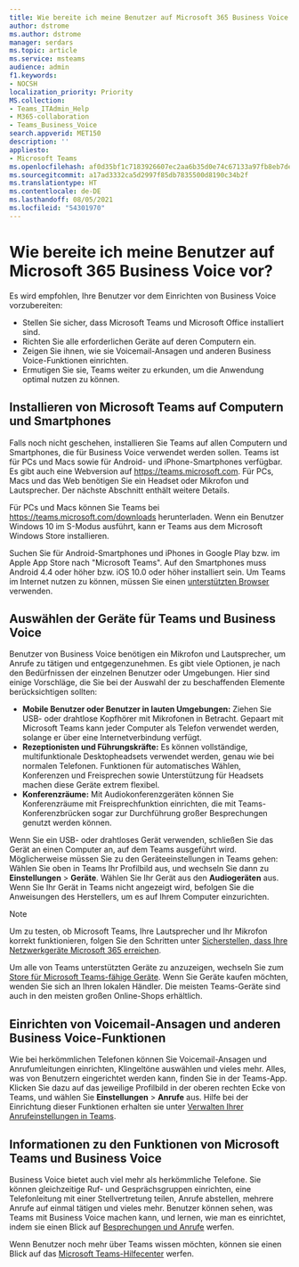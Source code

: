 ```yaml
---
title: Wie bereite ich meine Benutzer auf Microsoft 365 Business Voice vor?
author: dstrome
ms.author: dstrome
manager: serdars
ms.topic: article
ms.service: msteams
audience: admin
f1.keywords:
- NOCSH
localization_priority: Priority
MS.collection:
- Teams_ITAdmin_Help
- M365-collaboration
- Teams_Business_Voice
search.appverid: MET150
description: ''
appliesto:
- Microsoft Teams
ms.openlocfilehash: af0d35bf1c7183926607ec2aa6b35d0e74c67133a97fb8eb7de57b5acc45c053
ms.sourcegitcommit: a17ad3332ca5d2997f85db7835500d8190c34b2f
ms.translationtype: HT
ms.contentlocale: de-DE
ms.lasthandoff: 08/05/2021
ms.locfileid: "54301970"
---
```

# <a name="how-do-i-get-my-users-ready-for-microsoft-365-business-voice"></a>Wie bereite ich meine Benutzer auf Microsoft 365 Business Voice vor?

Es wird empfohlen, Ihre Benutzer vor dem Einrichten von Business Voice vorzubereiten:
- Stellen Sie sicher, dass Microsoft Teams und Microsoft Office installiert sind. 
- Richten Sie alle erforderlichen Geräte auf deren Computern ein.
- Zeigen Sie ihnen, wie sie Voicemail-Ansagen und anderen Business Voice-Funktionen einrichten.
- Ermutigen Sie sie, Teams weiter zu erkunden, um die Anwendung optimal nutzen zu können.

## <a name="install-microsoft-teams-on-computers-and-phones"></a>Installieren von Microsoft Teams auf Computern und Smartphones

Falls noch nicht geschehen, installieren Sie Teams auf allen Computern und Smartphones, die für Business Voice verwendet werden sollen. Teams ist für PCs und Macs sowie für Android- und iPhone-Smartphones verfügbar. Es gibt auch eine Webversion auf https://teams.microsoft.com. Für PCs, Macs und das Web benötigen Sie ein Headset oder Mikrofon und Lautsprecher. Der nächste Abschnitt enthält weitere Details.

Für PCs und Macs können Sie Teams bei https://teams.microsoft.com/downloads herunterladen. Wenn ein Benutzer Windows 10 im S-Modus ausführt, kann er Teams aus dem Microsoft Windows Store installieren.

Suchen Sie für Android-Smartphones und iPhones in Google Play bzw. im Apple App Store nach "Microsoft Teams". Auf den Smartphones muss Android 4.4 oder höher bzw. iOS 10.0 oder höher installiert sein.
Um Teams im Internet nutzen zu können, müssen Sie einen [unterstützten Browser](../get-clients.md#web-client) verwenden.

## <a name="choose-devices-for-teams-and-business-voice"></a>Auswählen der Geräte für Teams und Business Voice

Benutzer von Business Voice benötigen ein Mikrofon und Lautsprecher, um Anrufe zu tätigen und entgegenzunehmen. Es gibt viele Optionen, je nach den Bedürfnissen der einzelnen Benutzer oder Umgebungen. Hier sind einige Vorschläge, die Sie bei der Auswahl der zu beschaffenden Elemente berücksichtigen sollten:

* **Mobile Benutzer oder Benutzer in lauten Umgebungen:** Ziehen Sie USB- oder drahtlose Kopfhörer mit Mikrofonen in Betracht. Gepaart mit Microsoft Teams kann jeder Computer als Telefon verwendet werden, solange er über eine Internetverbindung verfügt.
* **Rezeptionisten und Führungskräfte:** Es können vollständige, multifunktionale Desktopheadsets verwendet werden, genau wie bei normalen Telefonen. Funktionen für automatisches Wählen, Konferenzen und Freisprechen sowie Unterstützung für Headsets machen diese Geräte extrem flexibel.
* **Konferenzräume:** Mit Audiokonferenzgeräten können Sie Konferenzräume mit Freisprechfunktion einrichten, die mit Teams-Konferenzbrücken sogar zur Durchführung großer Besprechungen genutzt werden können.

Wenn Sie ein USB- oder drahtloses Gerät verwenden, schließen Sie das Gerät an einen Computer an, auf dem Teams ausgeführt wird. Möglicherweise müssen Sie zu den Geräteeinstellungen in Teams gehen: Wählen Sie oben in Teams Ihr Profilbild aus, und wechseln Sie dann zu **Einstellungen** > **Geräte**. Wählen Sie Ihr Gerät aus den **Audiogeräten** aus. Wenn Sie Ihr Gerät in Teams nicht angezeigt wird, befolgen Sie die Anweisungen des Herstellers, um es auf Ihrem Computer einzurichten.

> [!NOTE]
> Um zu testen, ob Microsoft Teams, Ihre Lautsprecher und Ihr Mikrofon korrekt funktionieren, folgen Sie den Schritten unter [Sicherstellen, dass Ihre Netzwerkgeräte Microsoft 365 erreichen](get-ready-internet.md#make-sure-the-computers-and-devices-on-your-network-can-reach-microsoft-365).

Um alle von Teams unterstützten Geräte zu anzuzeigen, wechseln Sie zum [Store für Microsoft Teams-fähige Geräte](https://products.office.com/microsoft-teams/across-devices/devices). Wenn Sie Geräte kaufen möchten, wenden Sie sich an Ihren lokalen Händler. Die meisten Teams-Geräte sind auch in den meisten großen Online-Shops erhältlich.

## <a name="set-up-voicemail-greetings-and-other-business-voice-features"></a>Einrichten von Voicemail-Ansagen und anderen Business Voice-Funktionen

Wie bei herkömmlichen Telefonen können Sie Voicemail-Ansagen und Anrufumleitungen einrichten, Klingeltöne auswählen und vieles mehr. Alles, was von Benutzern eingerichtet werden kann, finden Sie in der Teams-App. Klicken Sie dazu auf das jeweilige Profilbild in der oberen rechten Ecke von Teams, und wählen Sie **Einstellungen** > **Anrufe** aus. Hilfe bei der Einrichtung dieser Funktionen erhalten sie unter [Verwalten Ihrer Anrufeinstellungen in Teams](https://support.office.com/article/manage-your-call-settings-in-teams-456cb611-3477-496f-b31a-6ab752a7595f).

## <a name="learn-what-microsoft-teams-and-business-voice-can-do"></a>Informationen zu den Funktionen von Microsoft Teams und Business Voice

Business Voice bietet auch viel mehr als herkömmliche Telefone. Sie können gleichzeitige Ruf- und Gesprächsgruppen einrichten, eine Telefonleitung mit einer Stellvertretung teilen, Anrufe abstellen, mehrere Anrufe auf einmal tätigen und vieles mehr. Benutzer können sehen, was Teams mit Business Voice machen kann, und lernen, wie man es einrichtet, indem sie einen Blick auf [Besprechungen und Anrufe](https://support.office.com/article/meetings-and-calls-d92432d5-dd0f-4d17-8f69-06096b6b48a8?ui=en-US&rs=en-US&ad=US#ID0EAABAAA=Calls) werfen.

Wenn Benutzer noch mehr über Teams wissen möchten, können sie einen Blick auf das [Microsoft Teams-Hilfecenter](https://support.office.com/teams) werfen.

